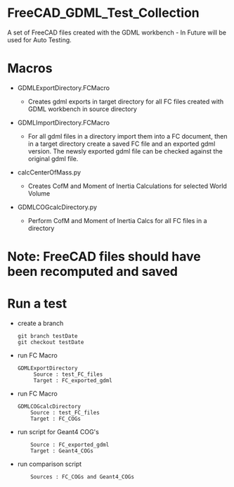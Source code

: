 # FreeCAD_GDML_Test_Collection
A set of FreeCAD files created with the GDML workbench - In Future will be used for Auto Testing.

# Macros

  * GDMLExportDirectory.FCMacro 


      - Creates gdml exports in target directory for all FC files created with GDML workbench in source directory
  * GDMLImportDirectory.FCMacro
      - For all gdml files in a directory import them into a FC document, then in a target directory create a saved FC file and an exported gdml version.
The newsly exported gdml file can be checked against the original gdml file.     
  * calcCenterOfMass.py
      - Creates CofM and Moment of Inertia Calculations for selected World Volume
  * GDMLCOGcalcDirectory.py
     - Perform CofM and Moment of Inertia Calcs for all FC files in a directory 

# Note: FreeCAD files should have been recomputed and saved

# Run a test

  * create a branch

        git branch testDate
        git checkout testDate

  * run FC Macro

        GDMLExportDirectory
             Source : test_FC_files
             Target : FC_exported_gdml

  * run FC Macro

        GDMLCOGcalcDirectory
            Source : test_FC_files
            Target : FC_COGs

  * run script for Geant4 COG's

            Source : FC_exported_gdml
            Target : Geant4_COGs

  * run comparison script

            Sources : FC_COGs and Geant4_COGs
                                


